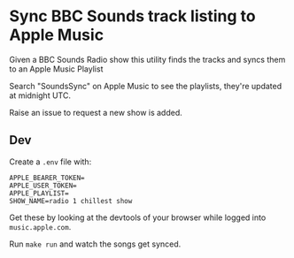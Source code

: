 # Sync BBC Sounds track listing to Apple Music

Given a BBC Sounds Radio show this utility finds the tracks and syncs them to an Apple Music Playlist

Search "SoundsSync" on Apple Music to see the playlists, they're updated at midnight UTC. 

Raise an issue to request a new show is added.

## Dev

Create a `.env` file with: 

```
APPLE_BEARER_TOKEN=
APPLE_USER_TOKEN=
APPLE_PLAYLIST=
SHOW_NAME=radio 1 chillest show
```

Get these by looking at the devtools of your browser while logged into `music.apple.com`.

Run `make run` and watch the songs get synced.